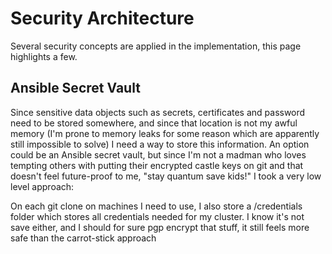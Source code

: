 # Security Architecture
Several security concepts are applied in the implementation, this page highlights a few.

## Ansible Secret Vault
Since sensitive data objects such as secrets, certificates and password need to be stored somewhere, and since that location is not my awful memory (I'm prone to memory leaks for some reason which are apparently still impossible to solve) I need a way to store this information. 
An option could be an Ansible secret vault, but since I'm not a madman who loves tempting others with putting their encrypted castle keys on git and that doesn't feel future-proof to me, "stay quantum save kids!" I took a very low level approach:

On each git clone on machines I need to use, I also store a /credentials folder which stores all credentials needed for my cluster. 
I know it's not save either, and I should for sure pgp encrypt that stuff, it still feels more safe than the carrot-stick approach